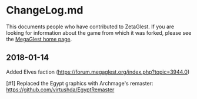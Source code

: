 # ChangeLog.md

This documents people who have contributed to ZetaGlest. If you are
looking for information about the game from which it was forked, please
see the [MegaGlest home page](https://megaglest.org/).

## 2018-01-14

Added Elves faction (https://forum.megaglest.org/index.php?topic=3944.0)

[#1] Replaced the Egypt graphics with
Archmage's remaster: https://github.com/virtushda/EgyptRemaster
